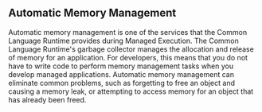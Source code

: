 ## Automatic Memory Management
Automatic memory management is one of the services that the Common Language Runtime provides during Managed Execution. The Common Language Runtime's garbage collector manages the allocation and release of memory for an application. For developers, this means that you do not have to write code to perform memory management tasks when you develop managed applications. 
Automatic memory management can eliminate common problems, such as forgetting to free an object and causing a memory leak, or attempting to access memory for an object that has already been freed.
